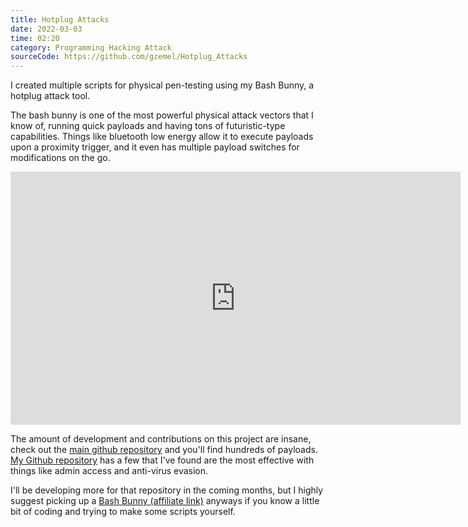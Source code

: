 ```yaml
---
title: Hotplug Attacks
date: 2022-03-03
time: 02:20
category: Programming Hacking Attack
sourceCode: https://github.com/gzemel/Hotplug_Attacks
---
```

I created multiple scripts for physical pen-testing using my Bash Bunny, a hotplug attack tool.

The bash bunny is one of the most powerful physical attack vectors that I know of, running quick payloads and having tons of futuristic-type capabilities. Things like bluetooth low energy allow it to execute payloads upon a proximity trigger, and it even has multiple payload switches for modifications on the go. 

<iframe width="720" height="405" src="https://www.youtube.com/embed/-UmvZdDxCiI" title="Introducing the Bash Bunny Mark II - Story Time with @Hak5Darren" frameborder="0" allow="accelerometer; autoplay; clipboard-write; encrypted-media; gyroscope; picture-in-picture"></iframe>

The amount of development and contributions on this project are insane, check out the [main github repository](https://github.com/hak5/bashbunny-payloads) and you'll find hundreds of payloads. [My Github repository](https://github.com/gzemel/Hotplug_Attacks) has a few that I've found are the most effective with things like admin access and anti-virus evasion. 

I'll be developing more for that repository in the coming months, but I highly suggest picking up a [Bash Bunny (affiliate link)](https://amzn.to/3MuNC7Z) anyways if you know a little bit of coding and trying to make some scripts yourself. 